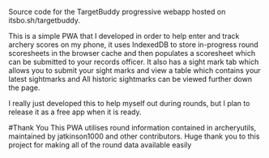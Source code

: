 Source code for the TargetBuddy progressive webapp hosted on itsbo.sh/targetbuddy.

This is a simple PWA that I developed in order to help enter and track archery scores on my phone, it uses IndexedDB to store in-progress round scoresheets in the browser cache and then populates a scoresheet which can be submitted to your records officer. 
It also has a sight mark tab which allows you to submit your sight marks and view a table which contains your latest sightmarks and All historic sightmarks can be viewed further down the page. 

I really just developed this to help myself out during rounds, but I plan to release it as a free app when it is ready. 

#Thank You
This PWA utilises round information contained in archeryutils, maintained by jatkinson1000 and other contributors. 
Huge thank you to this project for making all of the round data available easily
